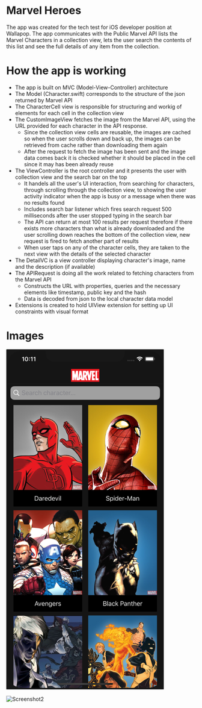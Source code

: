 # Marvel Heroes
The app was created for the tech test for iOS developer position at Wallapop. 
The app communicates with the Public Marvel API lists the Marvel Characters in a collection view,  lets the user search the contents of this list and see the full details of any item from the collection.

# How the app is working
* The app is built on MVC (Model-View-Controller) architecture
* The Model (Character.swift) corresponds to the structure of the json returned by Marvel API
* The CharacterCell view is responsible for structuring and workig of elements for each cell in the collection view
* The CustomImageView fetches the image from the Marvel API, using the URL provided for each character in the API response.
  - Since the collection view cells are reusable, the images are cached so when the user scrolls down and back up, the images can be retrieved from cache rather than downloading them again
  - After the request to fetch the image has been sent and the image data comes back it is checked whether it should be placed in the cell since it may has been already reuse
* The ViewController is the root controller and it presents the user with collection view and the search bar on the top
  - It handels all the user's UI interaction, from searching for characters, through scrolling through the collection view, to showing the user activity indicator when the app is busy or a message when there was no results found
  - Includes search bar listener which fires search request 500 milliseconds after the user stopped typing in the search bar
  - The API can return at most 100 results per request therefore if there exists more characters than what is already downloaded and the user scrolling down reaches the bottom of the collection view, new request is fired to fetch another part of results
  - When user taps on any of the character cells, they are taken to the next view with the details of the selected character
* The DetailVC is a view controller displaying character's image, name and the description (if available)
* The APIRequest is doing all the work related to fetching characters from the Marvel API
  - Constructs the URL with properties, queries and the necessary elements like timestamp, public key and the hash
  - Data is decoded from json to the local character data model
* Extensions is created to hold UIView extension for setting up UI constraints with visual format

# Images

![Screenshot1][1]

![Screenshot2][2]






[1]: ./Screenshot1.png
[2]: ./Screenshot.png
